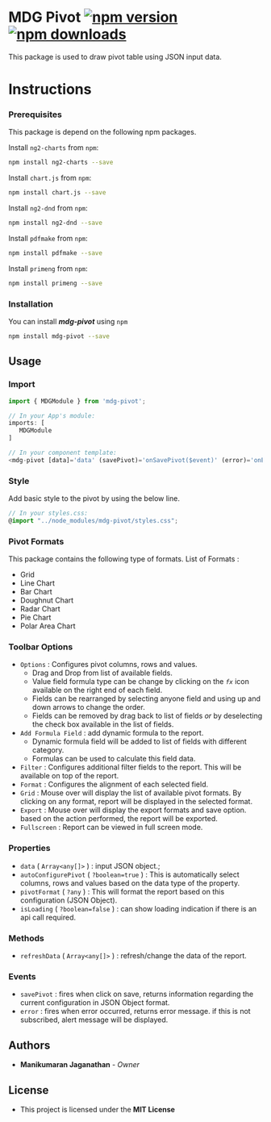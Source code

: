 # MDG Pivot [![npm version](https://badge.fury.io/js/mdg-pivot.svg)](http://badge.fury.io/js/mdg-pivot) [![npm downloads](https://img.shields.io/npm/dm/mdg-pivot.svg)](https://npmjs.org/mdg-pivot) 

This package is used to draw pivot table using JSON input data.
<!-- 
[![NPM](https://nodei.co/npm/mdg-pivot.png?downloads=true&downloadRank=true&stars=true)](https://npmjs.org/mdg-pivot)
[![NPM](https://nodei.co/npm-dl/mdg-pivot.png?height=3&months=9)](https://npmjs.org/mdg-pivot) -->

# Instructions

### Prerequisites

This package is depend on the following npm packages.

Install `ng2-charts` from `npm`:
```bash
npm install ng2-charts --save
```
Install `chart.js` from `npm`:
```bash
npm install chart.js --save
```
Install `ng2-dnd` from `npm`:
```bash
npm install ng2-dnd --save
```
Install `pdfmake` from `npm`:
```bash
npm install pdfmake --save
```
Install `primeng` from `npm`:
```bash
npm install primeng --save
```
### Installation

You can install ***mdg-pivot*** using `npm`

```bash
npm install mdg-pivot --save
```

## Usage

### Import
```typescript
import { MDGModule } from 'mdg-pivot';

// In your App's module:
imports: [
   MDGModule
]
```
```typescript
// In your component template:
<mdg-pivot [data]='data' (savePivot)='onSavePivot($event)' (error)='onError($event)' [autoConfigurePivot]='false'></mdg-pivot>
```
### Style
Add basic style to the pivot by using the below line.

```typescript
// In your styles.css:
@import "../node_modules/mdg-pivot/styles.css";
```
### Pivot Formats
This package contains the following type of formats.
List of Formats :
* Grid
* Line Chart
* Bar Chart
* Doughnut Chart
* Radar Chart
* Pie Chart
* Polar Area Chart

### Toolbar Options

- `Options` : Configures pivot columns, rows and values.
    * Drag and Drop from list of available fields.
    * Value field formula type can be change by clicking on the *`fx`* icon available on the right end of each field.
    * Fields can be rearranged by selecting anyone field and using up and down arrows to change the order.
    * Fields can be removed by drag back to list of fields *or* by deselecting the check box available in the list of fields.
- `Add Formula Field` : add dynamic formula to the report.
    * Dynamic formula field will be added to list of fields with different category.
    * Formulas can be used to calculate this field data.
- `Filter` : Configures additional filter fields to the report. This will be available on top of the report.
- `Format` : Configures the alignment of each selected field.
- `Grid` : Mouse over will display the list of available pivot formats. By clicking on any format, report will be displayed in the selected format.
- `Export` : Mouse over will display the export formats and save option. based on the action performed, the report will be exported.
- `Fullscreen` : Report can be viewed in full screen mode.
### Properties

- `data` ( `Array<any[]>` ) : input JSON object.;
- `autoConfigurePivot` ( `?boolean=true` ) : This is automatically select columns, rows and values based on the data type of the property.
- `pivotFormat` ( `?any` ) : This will format the report based on this configuration (JSON Object).
- `isLoading` ( `?boolean=false` ) : can show loading indication if there is an api call required.

### Methods

- `refreshData` ( `Array<any[]>` ) : refresh/change the data of the report.

### Events

- `savePivot` : fires when click on save, returns information regarding the current configuration in JSON Object format.
- `error` : fires when error occurred, returns error message. if this is not subscribed, alert message will be displayed.

## Authors

* **Manikumaran Jaganathan** - *Owner* 

## License

* This project is licensed under the **MIT License**
